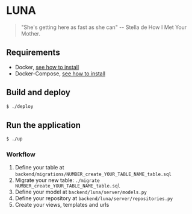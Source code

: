# LUNA

> "She's getting here as fast as she can" -- Stella de How I Met Your Mother.

## Requirements

- Docker, [see how to install](https://docs.docker.com/engine/installation/linux/ubuntu/)
- Docker-Compose, [see how to install](https://docs.docker.com/compose/install/)

## Build and deploy

```sh
$ ./deploy
```

## Run the application

```sh
$ ./up 
```

### Workflow

1. Define your table at `backend/migrations/NUMBER_create_YOUR_TABLE_NAME_table.sql`
2. Migrate your new table: `./migrate NUMBER_create_YOUR_TABLE_NAME_table.sql`
2. Define your model at `backend/luna/server/models.py`
3. Define your repository at `backend/luna/server/repositories.py`
4. Create your views, templates and urls